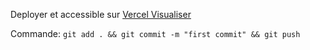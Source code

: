 Deployer et accessible sur  [Vercel Visualiser](https://pro-xpert-app-front-vue.vercel.app/)

Commande:
    `git add . && git commit -m "first commit" && git push`